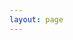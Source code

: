 ```yaml
---
layout: page
---
```


<script setup>
import { VPTeamPage, VPTeamPageTitle, VPTeamPageSection, VPTeamMembers } from 'vitepress/theme';

const members = [
  {
    avatar: 'https://www.github.com/jaapmarcus.png',
    name: 'Jaap Marcus',
    title: 'Developer',
    links: [
      { icon: 'github', link: 'https://github.com/jaapmarcus' },
      { icon: 'twitter', link: 'https://twitter.com/jaapmarcus' }
    ]
  },
  {
    avatar: 'https://www.github.com/ScIT-Raphael.png',
    name: 'Raphael',
    title: 'Developer',
    links: [{ icon: 'github', link: 'https://github.com/ScIT-Raphael' }]
  },
  {
    avatar: 'https://www.github.com/divinity76.png',
    name: 'divinity76',
    title: 'Developer',
    links: [{ icon: 'github', link: 'https://github.com/divinity76' }]
  },
  {
    avatar: 'https://www.github.com/Lupul.png',
    name: 'Zollner Robert',
    title: 'Developer',
    links: [{ icon: 'github', link: 'https://github.com/Lupul' }]
  }
]
const featuredContributors = [
  {
    avatar: 'https://www.github.com/jakobbouchard.png',
    name: 'Jakob Bouchard',
    title: 'Docs Maintainer',
    links: [
      { icon: 'github', link: 'https://github.com/jakobbouchard' },
      { icon: 'twitter', link: 'https://twitter.com/bouchardjakob' }
    ]
  },
  {
    avatar: '/logo.png',
    name: 'John Doe',
    title: 'Lorem ipsum',
    links: [{ icon: 'github', link: '#' }]
  },
  {
    avatar: '/logo.png',
    name: 'John Doe',
    title: 'Lorem ipsum',
    links: [{ icon: 'github', link: '#' }]
  },
  {
    avatar: '/logo.png',
    name: 'John Doe',
    title: 'Lorem ipsum',
    links: [{ icon: 'github', link: '#' }]
  }
]
</script>

<VPTeamPage>
  <VPTeamPageTitle>
    <template #title>
      The Team
    </template>
    <template #lead>
      The development of Hestia is guided by an international team, some of whom have chosen to be featured below.
    </template>
  </VPTeamPageTitle>
  <VPTeamPageSection>
    <template #title>Main Team Members</template>
    <template #members>
      <VPTeamMembers size="small" :members="members" />
    </template>
  </VPTeamPageSection>
  <VPTeamPageSection>
    <template #title>Contributors</template>
    <template #members>
      <VPTeamMembers size="small" :members="featuredContributors" />
    </template>
  </VPTeamPageSection>
</VPTeamPage>

